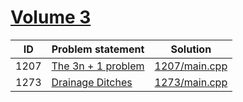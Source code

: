 # [Volume 3](http://poj.org/problemlist?volume=3)


| ID   | Problem statement                                    | Solution                       |
|------|------------------------------------------------------|--------------------------------|
| 1207 | [The 3n + 1 problem](http://poj.org/problem?id=1207) | [1207/main.cpp](1207/main.cpp) |
| 1273 | [Drainage Ditches](http://poj.org/problem?id=1273)   | [1273/main.cpp](1273/main.cpp) |

